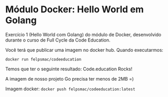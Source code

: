 # Módulo Docker: Hello World em Golang
Exercício 1 (Hello World com Golang) do módulo de Docker, desenvolvido durante o curso de Full Cycle da Code Education.

Você terá que publicar uma imagem no docker hub. Quando executarmos:

`docker run felpsmac/codeeducation`

Temos que ter o seguinte resultado: Code.education Rocks!

A imagem de nosso projeto Go precisa ter menos de 2MB =)

Imagem docker:
`docker push felpsmac/codeeducation:latest`
